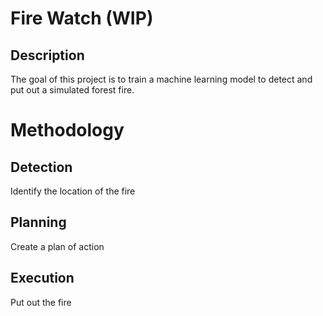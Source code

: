 # Fire Watch (WIP)

## Description
The goal of this project is to train a machine learning model to detect and put out a simulated forest fire.

# Methodology

## Detection

Identify the location of the fire

## Planning

Create a plan of action

## Execution

Put out the fire
